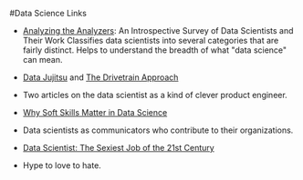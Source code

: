 #Data Science Links

 * [Analyzing the Analyzers](http://cdn.oreillystatic.com/oreilly/radarreport/0636920029014/Analyzing_the_Analyzers.pdf): 
 An Introspective Survey of Data Scientists and Their Work
 Classifies data scientists into several categories that are fairly distinct. Helps to understand the breadth of what "data science" can mean.
 
 * [Data Jujitsu](http://radar.oreilly.com/2012/07/data-jujitsu.html) and [The Drivetrain Approach](http://strata.oreilly.com/2012/03/drivetrain-approach-data-products.html)
 
 * Two articles on the data scientist as a kind of clever product engineer.
 
 * [Why Soft Skills Matter in Data Science](http://data-informed.com/soft-skills-matter-data-science)
 
 * Data scientists as communicators who contribute to their organizations.
 
 * [Data Scientist: The Sexiest Job of the 21st Century](http://hbr.org/2012/10/data-scientist-the-sexiest-job-of-the-21st-century/)
 
 * Hype to love to hate.
